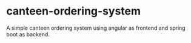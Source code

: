 # canteen-ordering-system
A simple canteen ordering system using angular as frontend and spring boot as backend.
